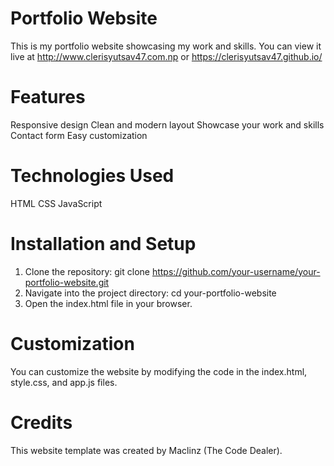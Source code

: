 # Portfolio Website
This is my portfolio website showcasing my work and skills. You can view it live at http://www.clerisyutsav47.com.np or https://clerisyutsav47.github.io/

# Features
Responsive design
Clean and modern layout
Showcase your work and skills
Contact form
Easy customization

# Technologies Used
HTML
CSS
JavaScript

# Installation and Setup
1. Clone the repository:
git clone https://github.com/your-username/your-portfolio-website.git
2. Navigate into the project directory:
cd your-portfolio-website
3. Open the index.html file in your browser.

# Customization
You can customize the website by modifying the code in the index.html, style.css, and app.js files.

# Credits
This website template was created by Maclinz (The Code Dealer).
